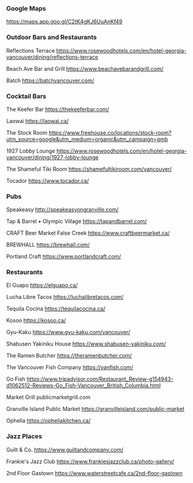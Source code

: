 ### Google Maps
https://maps.app.goo.gl/C2tK4gKJ6UuAnKf49


### Outdoor Bars and Restaurants
Reflections Terrace 
https://www.rosewoodhotels.com/en/hotel-georgia-vancouver/dining/reflections-terrace

Beach Ave Bar and Grill
https://www.beachavebarandgrill.com/

Batch
https://batchvancouver.com/


### Cocktail Bars
The Keefer Bar
https://thekeeferbar.com/

Laowai
https://laowai.ca/

The Stock Room
https://www.freehouse.co/locations/stock-room?utm_source=google&utm_medium=organic&utm_campaign=gmb

1927 Lobby Lounge
https://www.rosewoodhotels.com/en/hotel-georgia-vancouver/dining/1927-lobby-lounge

The Shameful Tiki Room
https://shamefultikiroom.com/vancouver/

Tocador
https://www.tocador.ca/


### Pubs
Speakeasy
http://speakeasyongranville.com/

Tap & Barrel • Olympic Village
https://tapandbarrel.com/

CRAFT Beer Market False Creek
https://www.craftbeermarket.ca/

BREWHALL
https://brewhall.com/

Portland Craft
https://www.portlandcraft.com/


### Restaurants
El Guapo
https://elguapo.ca/

Lucha Libre Tacos
https://luchalibretacos.com/

Tequila Cocina
https://tequilacocina.ca/

Kosoo
https://kosoo.ca/

Gyu-Kaku
https://www.gyu-kaku.com/vancouver/

Shabusen Yakiniku House
https://www.shabusen-yakiniku.com/

The Ramen Butcher
https://theramenbutcher.com/

The Vancouver Fish Company
https://vanfish.com/

Go Fish
https://www.tripadvisor.com/Restaurant_Review-g154943-d1062512-Reviews-Go_Fish-Vancouver_British_Columbia.html

Market Grill
publicmarketgrill.com

Granville Island Public Market
https://granvilleisland.com/public-market

Ophelia
https://opheliakitchen.ca/


### Jazz Places
Guilt & Co.
https://www.guiltandcompany.com/

Frankie's Jazz Club
https://www.frankiesjazzclub.ca/photo-gallery/

2nd Floor Gastown
https://www.waterstreetcafe.ca/2nd-floor-gastown